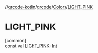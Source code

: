 //[qrcode-kotlin](../../../index.md)/[qrcode](../index.md)/[Colors](index.md)/[LIGHT_PINK](-l-i-g-h-t_-p-i-n-k.md)

# LIGHT_PINK

[common]\
const val [LIGHT_PINK](-l-i-g-h-t_-p-i-n-k.md): [Int](https://kotlinlang.org/api/latest/jvm/stdlib/kotlin/-int/index.html)
